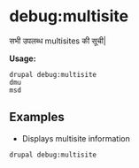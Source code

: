 # debug:multisite
सभी उपलब्ध multisites की सूची|

**Usage:**
```
drupal debug:multisite
dmu
msd
```

## Examples
* Displays multisite information
```
drupal debug:multisite
```
